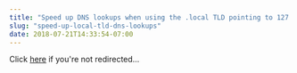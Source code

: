 ```yaml
---
title: "Speed up DNS lookups when using the .local TLD pointing to 127.0.0.1 on macOS"
slug: "speed-up-local-tld-dns-lookups"
date: 2018-07-21T14:33:54-07:00
---
```


<meta http-equiv="refresh" content="1;url=https://github.com/edavis/fieldnotes/issues/27" />

Click [here][] if you're not redirected&hellip;

[here]: https://github.com/edavis/fieldnotes/issues/27
